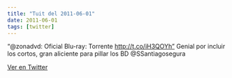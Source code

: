 ```yaml
---
title: "Tuit del 2011-06-01"
date: 2011-06-01
tags: [twitter]
---
```


“@zonadvd: Oficial Blu-ray: Torrente http://t.co/iH3QOYh” Genial por incluir los cortos, gran aliciente para pillar los BD @SSantiagosegura



[Ver en Twitter](https://twitter.com/i/web/status/75987627492388865)
